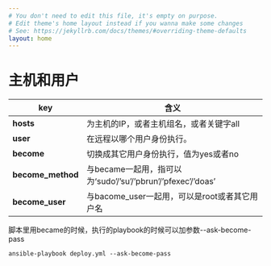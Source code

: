 ```yaml
---
# You don't need to edit this file, it's empty on purpose.
# Edit theme's home layout instead if you wanna make some changes
# See: https://jekyllrb.com/docs/themes/#overriding-theme-defaults
layout: home
---
```


# 主机和用户




| key | 含义  |
| -- | -- |
| **hosts** | 为主机的IP，或者主机组名，或者关键字all |
|**user** | 在远程以哪个用户身份执行。 |
| **become** | 切换成其它用户身份执行，值为yes或者no |
| **become_method** | 与became一起用，指可以为‘sudo’/’su’/’pbrun’/’pfexec’/’doas’ |
| **become_user** | 与bacome_user一起用，可以是root或者其它用户名 |

脚本里用became的时候，执行的playbook的时候可以加参数--ask-become-pass

```ansible-playbook deploy.yml --ask-become-pass```
